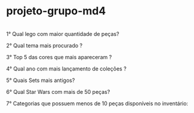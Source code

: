 # projeto-grupo-md4
<br>
1° Qual lego com maior quantidade de peças?

2° Qual tema mais procurado ?

3° Top 5 das cores que mais apareceram ?

4° Qual ano com mais lançamento de coleções ?

5° Quais Sets mais antigos? 

6° Qual Star Wars com mais de 50 peças?

7° Categorias que possuem menos de 10 peças disponíveis no inventário:
